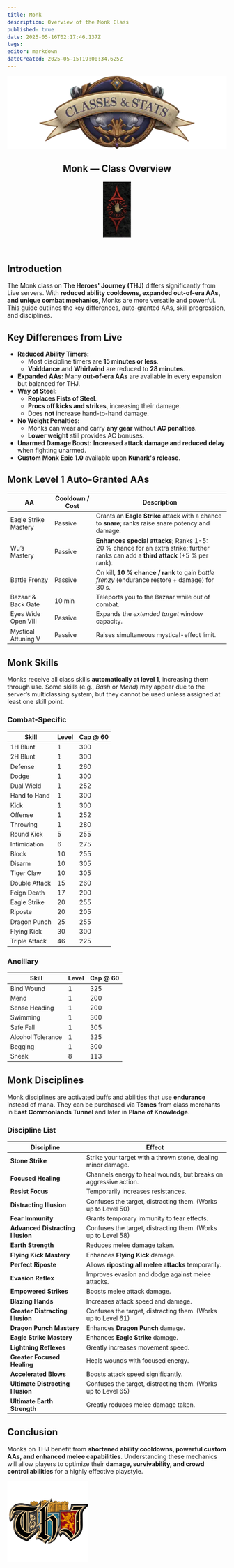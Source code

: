 ```yaml
---
title: Monk
description: Overview of the Monk Class
published: true
date: 2025-05-16T02:17:46.137Z
tags: 
editor: markdown
dateCreated: 2025-05-15T19:00:34.625Z
---
```


<article class="class-wrapper">
<header class="hero-card"><img src="/classes-and-abilities/statsandclasses.webp" alt="Classes & Stats Banner" class="hero-banner"><div class="title-card"><h1 class="hero-title"><span>Monk — Class Overview</span></h1><img src="/classes-and-abilities/monk.gif" alt="Monk Flair" class="class-gif"></div></header>
<section class="intro"><h2>Introduction</h2><p>The Monk class on <strong>The Heroes' Journey (THJ)</strong> differs significantly from Live servers. With <strong>reduced ability cooldowns, expanded out-of-era AAs, and unique combat mechanics</strong>, Monks are more versatile and powerful. This guide outlines the key differences, auto-granted AAs, skill progression, and disciplines.</p></section>
<section class="differences"><h2>Key Differences from Live</h2><ul><li><strong>Reduced Ability Timers:</strong><ul><li>Most discipline timers are <strong>15&nbsp;minutes or less</strong>.</li><li><strong>Voiddance</strong> and <strong>Whirlwind</strong> are reduced to <strong>28&nbsp;minutes</strong>.</li></ul></li><li><strong>Expanded AAs:</strong> Many <strong>out-of-era AAs</strong> are available in every expansion but balanced for THJ.</li><li><strong>Way of Steel:</strong><ul><li><strong>Replaces Fists of Steel</strong>.</li><li><strong>Procs off kicks and strikes</strong>, increasing their damage.</li><li>Does <strong>not</strong> increase hand-to-hand damage.</li></ul></li><li><strong>No Weight Penalties:</strong><ul><li>Monks can wear and carry <strong>any gear</strong> without <strong>AC penalties</strong>.</li><li><strong>Lower weight</strong> still provides AC bonuses.</li></ul></li><li><strong>Unarmed Damage Boost:</strong> <strong>Increased attack damage and reduced delay</strong> when fighting unarmed.</li><li><strong>Custom Monk Epic 1.0</strong> available upon <strong>Kunark's release</strong>.</li></ul></section>
<section class="abilities"><h2>Monk Level 1 Auto-Granted AAs</h2><table class="aa-table"><thead><tr><th>AA</th><th>Cooldown / Cost</th><th>Description</th></tr></thead><tbody><tr><td>Eagle Strike Mastery</td><td>Passive</td><td>Grants an <strong>Eagle Strike</strong> attack with a chance to <strong>snare</strong>; ranks raise snare potency and damage.</td></tr><tr><td>Wu’s Mastery</td><td>Passive</td><td><strong>Enhances special attacks</strong>; Ranks&nbsp;1-5: 20&nbsp;% chance for an extra strike; further ranks can add a <strong>third attack</strong> (+5&nbsp;% per rank).</td></tr><tr><td>Battle Frenzy</td><td>Passive</td><td>On kill, <strong>10&nbsp;% chance / rank</strong> to gain <em>battle frenzy</em> (endurance restore + damage) for 30&nbsp;s.</td></tr><tr><td>Bazaar &amp; Back Gate</td><td>10&nbsp;min</td><td>Teleports you to the Bazaar while out of combat.</td></tr><tr><td>Eyes Wide Open&nbsp;VIII</td><td>Passive</td><td>Expands the <em>extended target</em> window capacity.</td></tr><tr><td>Mystical Attuning&nbsp;V</td><td>Passive</td><td>Raises simultaneous mystical-effect limit.</td></tr></tbody></table></section>
<section class="skills"><h2>Monk Skills</h2><p>Monks receive all class skills <strong>automatically at level&nbsp;1</strong>, increasing them through use. Some skills (e.g., <em>Bash</em> or <em>Mend</em>) may appear due to the server’s multiclassing system, but they cannot be used unless assigned at least one skill point.</p><h3>Combat-Specific</h3><table class="skill-table"><thead><tr><th>Skill</th><th>Level</th><th>Cap @ 60</th></tr></thead><tbody><tr><td>1H Blunt</td><td>1</td><td>300</td></tr><tr><td>2H Blunt</td><td>1</td><td>300</td></tr><tr><td>Defense</td><td>1</td><td>260</td></tr><tr><td>Dodge</td><td>1</td><td>300</td></tr><tr><td>Dual Wield</td><td>1</td><td>252</td></tr><tr><td>Hand to Hand</td><td>1</td><td>300</td></tr><tr><td>Kick</td><td>1</td><td>300</td></tr><tr><td>Offense</td><td>1</td><td>252</td></tr><tr><td>Throwing</td><td>1</td><td>280</td></tr><tr><td>Round Kick</td><td>5</td><td>255</td></tr><tr><td>Intimidation</td><td>6</td><td>275</td></tr><tr><td>Block</td><td>10</td><td>255</td></tr><tr><td>Disarm</td><td>10</td><td>305</td></tr><tr><td>Tiger Claw</td><td>10</td><td>305</td></tr><tr><td>Double Attack</td><td>15</td><td>260</td></tr><tr><td>Feign Death</td><td>17</td><td>200</td></tr><tr><td>Eagle Strike</td><td>20</td><td>255</td></tr><tr><td>Riposte</td><td>20</td><td>205</td></tr><tr><td>Dragon Punch</td><td>25</td><td>255</td></tr><tr><td>Flying Kick</td><td>30</td><td>300</td></tr><tr><td>Triple Attack</td><td>46</td><td>225</td></tr></tbody></table><h3>Ancillary</h3><table class="skill-table"><thead><tr><th>Skill</th><th>Level</th><th>Cap @ 60</th></tr></thead><tbody><tr><td>Bind Wound</td><td>1</td><td>325</td></tr><tr><td>Mend</td><td>1</td><td>200</td></tr><tr><td>Sense Heading</td><td>1</td><td>200</td></tr><tr><td>Swimming</td><td>1</td><td>300</td></tr><tr><td>Safe Fall</td><td>1</td><td>305</td></tr><tr><td>Alcohol Tolerance</td><td>1</td><td>325</td></tr><tr><td>Begging</td><td>1</td><td>300</td></tr><tr><td>Sneak</td><td>8</td><td>113</td></tr></tbody></table></section>
<section class="disciplines"><h2>Monk Disciplines</h2><p>Monk disciplines are activated buffs and abilities that use <strong>endurance</strong> instead of mana. They can be purchased via <strong>Tomes</strong> from class merchants in <strong>East Commonlands Tunnel</strong> and later in <strong>Plane of Knowledge</strong>.</p><h3>Discipline List</h3><table class="skill-table"><thead><tr><th>Discipline</th><th>Effect</th></tr></thead><tbody><tr><td><strong>Stone Strike</strong></td><td>Strike your target with a thrown stone, dealing minor damage.</td></tr><tr><td><strong>Focused Healing</strong></td><td>Channels energy to heal wounds, but breaks on aggressive action.</td></tr><tr><td><strong>Resist Focus</strong></td><td>Temporarily increases resistances.</td></tr><tr><td><strong>Distracting Illusion</strong></td><td>Confuses the target, distracting them. (Works up to Level&nbsp;50)</td></tr><tr><td><strong>Fear Immunity</strong></td><td>Grants temporary immunity to fear effects.</td></tr><tr><td><strong>Advanced Distracting Illusion</strong></td><td>Confuses the target, distracting them. (Works up to Level&nbsp;58)</td></tr><tr><td><strong>Earth Strength</strong></td><td>Reduces melee damage taken.</td></tr><tr><td><strong>Flying Kick Mastery</strong></td><td>Enhances <strong>Flying Kick</strong> damage.</td></tr><tr><td><strong>Perfect Riposte</strong></td><td>Allows <strong>riposting all melee attacks</strong> temporarily.</td></tr><tr><td><strong>Evasion Reflex</strong></td><td>Improves evasion and dodge against melee attacks.</td></tr><tr><td><strong>Empowered Strikes</strong></td><td>Boosts melee attack damage.</td></tr><tr><td><strong>Blazing Hands</strong></td><td>Increases attack speed and damage.</td></tr><tr><td><strong>Greater Distracting Illusion</strong></td><td>Confuses the target, distracting them. (Works up to Level&nbsp;61)</td></tr><tr><td><strong>Dragon Punch Mastery</strong></td><td>Enhances <strong>Dragon Punch</strong> damage.</td></tr><tr><td><strong>Eagle Strike Mastery</strong></td><td>Enhances <strong>Eagle Strike</strong> damage.</td></tr><tr><td><strong>Lightning Reflexes</strong></td><td>Greatly increases movement speed.</td></tr><tr><td><strong>Greater Focused Healing</strong></td><td>Heals wounds with focused energy.</td></tr><tr><td><strong>Accelerated Blows</strong></td><td>Boosts attack speed significantly.</td></tr><tr><td><strong>Ultimate Distracting Illusion</strong></td><td>Confuses the target, distracting them. (Works up to Level&nbsp;65)</td></tr><tr><td><strong>Ultimate Earth Strength</strong></td><td>Greatly reduces melee damage taken.</td></tr></tbody></table></section>
<section class="conclusion"><h2>Conclusion</h2><p>Monks on THJ benefit from <strong>shortened ability cooldowns, powerful custom AAs, and enhanced melee capabilities</strong>. Understanding these mechanics will allow players to optimize their <strong>damage, survivability, and crowd control abilities</strong> for a highly effective playstyle.</p></section>
<img src="/pagebreak2.webp" alt="Page Break" class="page-break">
</article>
